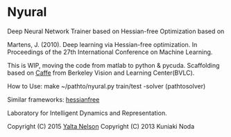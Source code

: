 # Nyural
Deep Neural Network Trainer based on Hessian-free Optimization based on

Martens, J. (2010). Deep learning via Hessian-free optimization. In Proceedings of the 27th International Conference on Machine Learning.

This is WIP, moving the code from matlab to python & pycuda.
Scaffolding based on [Caffe](https://github.com/BVLC/caffe) from Berkeley Vision and Learning Center(BVLC).

How to Use:
make
~/pathto/nyural.py train/test -solver (pathtosolver)

Similar frameworks:
[hessianfree](https://github.com/drasmuss/hessianfree) 

Laboratory for Intelligent Dynamics and Representation.

Copyright (C) 2015 [Yalta Nelson](nyalta21@gmail.com)
Copyright (C) 2013 Kuniaki Noda 
